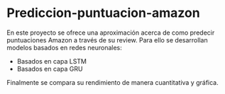 # Prediccion-puntuacion-amazon
En este proyecto se ofrece una aproximación acerca de como predecir puntuaciones Amazon a través de su review.
Para ello se desarrollan modelos basados en redes neuronales:
- Basados en capa LSTM
- Basados en capa GRU

Finalmente se compara su rendimiento de manera cuantitativa y gráfica.
